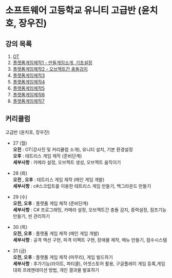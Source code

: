 # 소프트웨어 고등학교 유니티 고급반 (윤치호, 장우진)

  ## 강의 목록
  1. [OT](L2.md)
  2. [플랫폼게임제작1 - 만들게임소개, 기초설정](L3.md)
  3. [플랫폼게임제작2 - 오브젝트간 충돌감지](Lectures2/L4.md)
  4. [플랫폼게임제작3](Lectures2/L5.md)
  5. [플랫폼게임제작4](Lectures2/L6.md)
  6. [플랫폼게임제작5](Lectures2/L7.md)
  7. [플랫폼게임제작6](Lectures2/L8.md)
  8. [플랫폼게임제작7](Lectures2/L9.md)
  
  
  ## 커리큘럼
  
  고급반 (윤치호, 장우진)
  
  * 27 (월)  
  **오전** : OT(강사진 및 커리큘럼 소개), 유니티 설치, 기본 환경설정  
  **오후** : 테트리스 게임 제작 (준비단계)  
  **세부사항** : 카메라 설정, 오브젝트 생성, 오브젝트 움직이기  

  * 28 (화)  
  **오전 , 오후** : 테트리스 게임 제작 (메인 게임 개발)  
  **세부사항** : c#스크립트를 이용한 테트리스 게임 만들기, 백그라운드 만들기  

  * 29 (수)  
  **오전, 오후** : 플랫폼 게임 제작 (준비단계)  
  **세부사항** : C# 프로그래밍, 카메라 설정, 오브젝트간 충돌 감지, 중력설정, 점프기능 만들기, 씬 관리하기  

  * 30 (목)  
  **오전, 오후** : 플랫폼 게임 제작 (메인 게임 개발)  
  **세부사항** :  공격 액션 구현, 피격 이펙트 구현, 장애물 제작, 메뉴 만들기, 점수시스템  

  * 31 (금)  
  **오전, 오후** : 플랫폼 게임 제작 (마무리), 게임 빌드하기  
  **세부사항** : 추가기능(라이트, 파티클), 어셋스토어 활용, 구글플레이 게임 등록,게임대회 프레젠테이션 방법,  개인 결과물 발표하기


